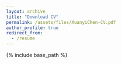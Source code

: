 ```yaml
---
layout: archive
title: "Download CV"
permalink: /assets/files/XuanyiChen-CV.pdf
author_profile: true
redirect_from:
  - /resume
---
```


{% include base_path %}

